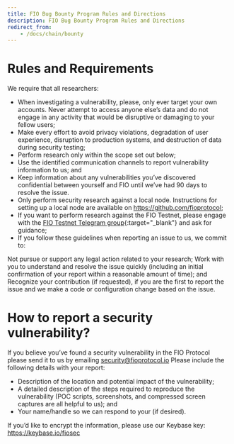```yaml
---
title: FIO Bug Bounty Program Rules and Directions
description: FIO Bug Bounty Program Rules and Directions
redirect_from:
    - /docs/chain/bounty
---
```


# Rules and Requirements

We require that all researchers:

* When investigating a vulnerability, please, only ever target your own accounts. Never attempt to access anyone else’s data and do not engage in any activity that would be disruptive or damaging to your fellow users;
* Make every effort to avoid privacy violations, degradation of user experience, disruption to production systems, and destruction of data during security testing;
* Perform research only within the scope set out below;
* Use the identified communication channels to report vulnerability information to us; and
* Keep information about any vulnerabilities you’ve discovered confidential between yourself and FIO until we’ve had 90 days to resolve the issue.
* Only perform security research against a local node. Instructions for setting up a local node are available on https://github.com/fioprotocol;
* If you want to perform research against the FIO Testnet, please engage with the [FIO Testnet Telegram group](https://t.me/fiotestnet){:target="_blank"} and ask for guidance;
* If you follow these guidelines when reporting an issue to us, we commit to:

Not pursue or support any legal action related to your research;
Work with you to understand and resolve the issue quickly (including an initial confirmation of your report within a reasonable amount of time); and
Recognize your contribution (if requested), if you are the first to report the issue and we make a code or configuration change based on the issue.



# How to report a security vulnerability?

If you believe you’ve found a security vulnerability in the FIO Protocol please send it to us by emailing security@fioprotocol.io Please include the following details with your report:

* Description of the location and potential impact of the vulnerability;
* A detailed description of the steps required to reproduce the vulnerability (POC scripts, screenshots, and compressed screen captures are all helpful to us); and
* Your name/handle so we can respond to your (if desired).

If you’d like to encrypt the information, please use our Keybase key: https://keybase.io/fiosec



